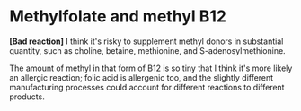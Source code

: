 # Methylfolate and methyl B12

**[Bad reaction]**
I think it's risky to supplement methyl donors in substantial quantity, such as choline, betaine, methionine, and S-adenosylmethionine.

The amount of methyl in that form of B12 is so tiny that I think it's more likely an allergic reaction; folic acid is allergenic too, and the slightly different manufacturing processes could account for different reactions to different products.